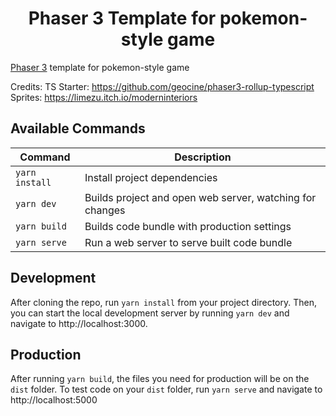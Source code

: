 <h1 align="center">
  Phaser 3 Template for pokemon-style game
  <br>
</h1>

[Phaser 3](https://github.com/photonstorm/phaser) template for pokemon-style game

Credits:
TS Starter: https://github.com/geocine/phaser3-rollup-typescript
Sprites: https://limezu.itch.io/moderninteriors

## Available Commands

| Command | Description |
|---------|-------------|
| `yarn install` | Install project dependencies |
| `yarn dev` | Builds project and open web server, watching for changes |
| `yarn build` | Builds code bundle with production settings  |
| `yarn serve` | Run a web server to serve built code bundle |

## Development

After cloning the repo, run `yarn install` from your project directory. Then, you can start the local development
server by running `yarn dev` and navigate to http://localhost:3000.

## Production

After running `yarn build`, the files you need for production will be on the `dist` folder. To test code on your `dist` folder, run `yarn serve` and navigate to http://localhost:5000
